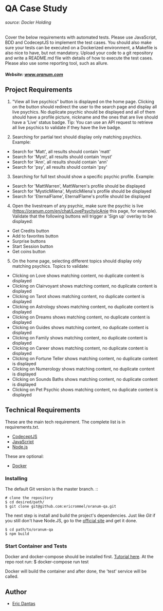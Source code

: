 # QA Case Study

###### source: Docler Holding

Cover the below requirements with automated tests. Please use JavaScript, BDD and CodeceptJS to implement the test cases. You should also make sure your tests can be executed on a Dockerized environment, a Makefile is also nice to have, but not mandatory. Upload your code to a git repository and write a README.md file with details of how to execute the test cases. Please also use some reporting tool, such as allure.

##### Website: www.oranum.com

## Project Requirements

1. "View all live psychics" button is displayed on the home page. Clicking on the button should redirect the user to the search page and display all live psychics. No duplicate psychic should be displayed and all of them should have a profile picture, nickname and the ones that are live should have a 'Live' status badge. Tip: You can use an API request to retrieve all live psychics to validate if they have the live badge.

2. Searching for partial text should display only matching psychics. Example:

- Search for 'Matt', all results should contain 'matt'
- Search for 'Myst', all results should contain 'myst'
- Search for 'Ann', all results should contain 'ann'
- Search for 'psy', all results should contain 'psy'

3. Searching for full text should show a specific psychic profile. Example:

- Search for 'MattWarren', MattWarren's profile should be displayed
- Search for 'MysticMilena', MysticMilena's profile should be displayed
- Search for 'EternalFlame', EternalFlame's profile should be displayed

4. Open the livestream of any psychic, make sure the psychic is live (https://oranum.com/en/chat/LovePsychyicAnie this page, for example). Validate that the following buttons will trigger a 'Sign up' overlay to be displayed:

- Get Credits button
- Add to favorites button
- Surprise buttons
- Start Session button
- Get coins button

5. On the home page, selecting different topics should display only matching psychics. Topics to validate:

- Clicking on Love shows matching content, no duplicate content is displayed
- Clicking on Clairvoyant shows matching content, no duplicate content is displayed
- Clicking on Tarot shows matching content, no duplicate content is displayed
- Clicking on Astrology shows matching content, no duplicate content is displayed
- Clicking on Dreams shows matching content, no duplicate content is displayed
- Clicking on Guides shows matching content, no duplicate content is displayed
- Clicking on Family shows matching content, no duplicate content is displayed
- Clicking on Career shows matching content, no duplicate content is displayed
- Clicking on Fortune Teller shows matching content, no duplicate content is displayed
- Clicking on Numerology shows matching content, no duplicate content is displayed
- Clicking on Sounds Baths shows matching content, no duplicate content is displayed
- Clicking on Pet Psychic shows matching content, no duplicate content is displayed

## Technical Requirements

These are the main tech requirement. The complete list is in requirements.txt.

- [CodeceptJS](https://codecept.io/)
- [JavaScript](https://developer.mozilla.org/en-US/docs/Web/JavaScript/)
- [Node.js](https://nodejs.org/en/)

These are optional:

- [Docker](https://www.docker.com/)

### Installing

The default Git version is the master branch. ::

    # clone the repository
    $ cd desired/path/
    $ git clone git@github.com:ericrommel/oranum-qa.git

The next step is install and build the project's dependencies. Just like _Git_ if you still don't have Node.JS, go to the [official site](https://nodejs.org/en/) and get it done.

    $ cd path/to/oranum-qa
    $ npm build

### Start Container and Tests

Docker and docker-compose should be installed first. [Tutorial here](https://docs.docker.com/install/).
At the repo root run:
$ docker-compose run test

Docker will build the container and after done, the 'test' service will be called.

## Author

- [Eric Dantas](https://github.com/ericrommel)
